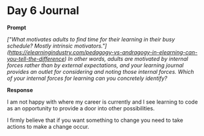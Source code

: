 # Day 6 Journal

**Prompt**

_["What motivates adults to find time for their learning in their busy schedule? Mostly intrinsic motivators."] (https://elearningindustry.com/pedagogy-vs-andragogy-in-elearning-can-you-tell-the-difference) In other words, adults are motivated by internal forces rather than by external expectations, and your learning journal provides an outlet for considering and noting those internal forces. Which of your internal forces for learning can you concretely identify?_

**Response**

I am not happy with where my career is currently and I see learning to code as an opportunity to provide a door into other possibilities.

I firmly believe that if you want something to change you need to take actions to make a change occur. 